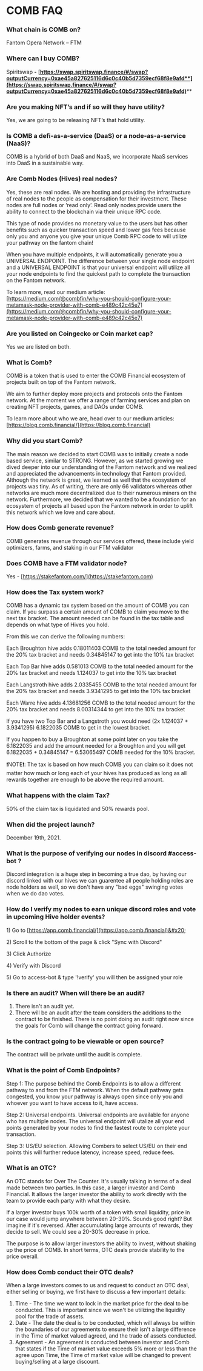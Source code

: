# COMB FAQ

### **What chain is COMB on?**

Fantom Opera Network – FTM

### Where can I buy COMB?

Spiritswap **-** [**https://swap.spiritswap.finance/#/swap?outputCurrency=0xae45a827625116d6c0c40b5d7359ecf68f8e9afd**](https://swap.spiritswap.finance/#/swap?outputCurrency=0xae45a827625116d6c0c40b5d7359ecf68f8e9afd)****

### Are you making NFT’s and if so will they have utility?

Yes, we are going to be releasing NFT’s that hold utility.

### Is COMB a defi-as-a-service (DaaS) or a node-as-a-service (NaaS)?

COMB is a hybrid of both DaaS and NaaS, we incorporate NaaS services into DaaS in a sustainable way.

### Are Comb Nodes (Hives) real nodes?

Yes, these are real nodes. We are hosting and providing the infrastructure of real nodes to the people as compensation for their investment. These nodes are full nodes or ‘read only’. Read only nodes provide users the ability to connect to the blockchain via their unique RPC code.&#x20;

This type of node provides no monetary value to the users but has other benefits such as quicker transaction speed and lower gas fees because only you and anyone you give your unique Comb RPC code to will utilize your pathway on the fantom chain!&#x20;

When you have multiple endpoints, it will automatically generate you a UNIVERSAL ENDPOINT. The difference between your single node endpoint and a UNIVERSAL ENDPOINT is that your universal endpoint will utilize all your node endpoints to find the quickest path to complete the transaction on the Fantom network.&#x20;

To learn more, read our medium article: [https://medium.com/@combfin/why-you-should-configure-your-metamask-node-provider-with-comb-e489c42c45e7](https://medium.com/@combfin/why-you-should-configure-your-metamask-node-provider-with-comb-e489c42c45e7)

### Are you listed on Coingecko or Coin market cap?

Yes we are listed on both.

### What is Comb?

COMB is a token that is used to enter the COMB Financial ecosystem of projects built on top of the Fantom network.

We aim to further deploy more projects and protocols onto the Fantom network. At the moment we offer a range of farming services and plan on creating NFT projects, games, and DAOs under COMB.

To learn more about who we are, head over to our medium articles: [https://blog.comb.financial/](https://blog.comb.financial)

### Why did you start Comb?

The main reason we decided to start COMB was to initially create a node based service, similar to STRONG. However, as we started growing we dived deeper into our understanding of the Fantom network and we realized and appreciated the advancements in technology that Fantom provided. Although the network is great, we learned as well that the ecosystem of projects was tiny. As of writing, there are only 66 validators whereas other networks are much more decentralized due to their numerous miners on the network. Furthermore, we decided that we wanted to be a foundation for an ecosystem of projects all based upon the Fantom network in order to uplift this network which we love and care about.

### How does Comb generate revenue?

COMB generates revenue through our services offered, these include yield optimizers, farms, and staking in our FTM validator

### Does COMB have a FTM validator node?

Yes - [https://stakefantom.com/](https://stakefantom.com)

### How does the Tax system work?

COMB has a dynamic tax system based on the amount of COMB you can claim. If you surpass a certain amount of COMB to claim you move to the next tax bracket. The amount needed can be found in the tax table and depends on what type of Hives you hold.&#x20;

From this we can derive the following numbers:&#x20;

Each Broughton hive adds 0.18011403 COMB to the total needed amount for the 20% tax bracket and needs 0.34845147 to get into the 10% tax bracket&#x20;

Each Top Bar hive adds 0.581013 COMB to the total needed amount for the 20% tax bracket and needs 1.124037 to get into the 10% tax bracket&#x20;

Each Langstroth hive adds 2.0335455 COMB to the total needed amount for the 20% tax bracket and needs 3.9341295 to get into the 10% tax bracket&#x20;

Each Warre hive adds 4.13681256 COMB to the total needed amount for the 20% tax bracket and needs 8.00314344 to get into the 10% tax bracket&#x20;

If you have two Top Bar and a Langstroth you would need (2x 1.124037 + 3.9341295) 6.1822035 COMB to get in the lowest bracket.&#x20;

If you happen to buy a Broughton at some point later on you take the 6.1822035 and add the amount needed for a Broughton and you will get 6.1822035 + 0.34845147 = 6.53065497 COMB needed for the 10% bracket.&#x20;

❗️NOTE❗️: The tax is based on how much COMB you can claim so it does not matter how much or long each of your hives has produced as long as all rewards together are enough to be above the required amount.

### What happens with the claim Tax?

50% of the claim tax is liquidated and 50% rewards pool.

### When did the project launch?

December 19th, 2021.

### What is the purpose of verifying our nodes in discord #access-bot ?

Discord integration is a huge step in becoming a true dao, by having our discord linked with our hives we can guarentee all people holding roles are node holders as well, so we don't have any "bad eggs" swinging votes when we do dao votes.

### How do I verify my nodes to earn unique discord roles and vote in upcoming Hive holder events?

1\) Go to [https://app.comb.financial/](https://app.comb.financial)&#x20;

2\) Scroll to the bottom of the page & click "Sync with Discord"&#x20;

3\) Click Authorize&#x20;

4\) Verify with Discord

5\) Go to access-bot & type '!verify' you will then be assigned your role

### Is there an audit? When will there be an audit?

1. There isn't an audit yet.
2. There will be an audit after the team considers the additions to the contract to be finished. There is no point doing an audit right now since the goals for Comb will change the contract going forward.&#x20;

### Is the contract going to be viewable or open source?

The contract will be private until the audit is complete.

### What is the point of Comb Endpoints?

Step 1: The purpose behind the Comb Endpoints is to allow a different pathway to and from the FTM network. When the default pathway gets congested, you know your pathway is always open since only you and whoever you want to have access to it, have access.

Step 2: Universal endpoints. Universal endpoints are available for anyone who has multiple nodes. The universal endpoint will utalize all your end points generated by your nodes to find the fastest route to complete your transaction.

Step 3: US/EU selection. Allowing Combers to select US/EU on their end points this will further reduce latency, increase speed, reduce fees.

### What is an OTC?

An OTC stands for Over The Counter. It's usually talking in terms of a deal made between two parties. In this case, a larger investor and Comb Financial. It allows the larger investor the ability to work directly with the team to provide each party with what they desire.

If a larger investor buys 100k worth of a token with small liquidity, price in our case would jump anywhere between 20-30%. Sounds good right? But imagine if it's reversed. After accumulating large amounts of rewards, they decide to sell. We could see a 20-30% decrease in price.

The purpose is to allow larger investors the ability to invest, without shaking up the price of COMB. In short terms, OTC deals provide stability to the price overall.

### How does Comb conduct their OTC deals?



When a large investors comes to us and request to conduct an OTC deal, either selling or buying, we first have to discuss a few important details:

1. Time - The time we want to lock in the market price for the deal to be conducted. This is important since we won't be utilizing the liquidity pool for the trade of assets.
2. Date - The date the deal is to be conducted, which will always be within the boundaries of our agreements to ensure their isn't a large difference in the Time of market valued agreed, and the trade of assets conducted.
3. Agreement - An agreement is conducted between investor and Comb that states if the Time of market value exceeds 5% more or less than the agree upon Time, the Time of market value will be changed to prevent buying/selling at a large discount.

